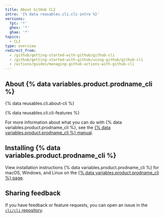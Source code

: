 ```yaml
---
title: About GitHub CLI
intro: '{% data reusables.cli.cli-intro %}'
versions:
  fpt: '*'
  ghes: '*'
  ghae: '*'
topics:
  - CLI
type: overview
redirect_from:
  - /github/getting-started-with-github/github-cli
  - /github/getting-started-with-github/using-github/github-cli
  - /actions/guides/managing-github-actions-with-github-cli
---
```


## About {% data variables.product.prodname_cli %}

{% data reusables.cli.about-cli %}

{% data reusables.cli.cli-features %}

For more information about what you can do with {% data variables.product.prodname_cli %}, see the [{% data variables.product.prodname_cli %} manual](https://cli.github.com/manual).

## Installing {% data variables.product.prodname_cli %}

View installation instructions {% data variables.product.prodname_cli %} for macOS, Windows, and Linux on the [{% data variables.product.prodname_cli %} page](https://cli.github.com).

## Sharing feedback

If you have feedback or feature requests, you can open an issue in the [`cli/cli` repository](https://github.com/cli/cli).
